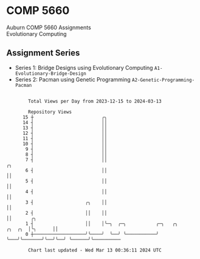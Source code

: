 # COMP 5660
Auburn COMP 5660 Assignments  
Evolutionary Computing

## Assignment Series
- Series 1: Bridge Designs using Evolutionary Computing `A1-Evolutionary-Bridge-Design`
- Series 2: Pacman using Genetic Programming `A2-Genetic-Programming-Pacman`

```

        Total Views per Day from 2023-12-15 to 2024-03-13

        Repository Views
      15 ┼                         ╭╮
      14 ┤                         ││
      13 ┤                         ││
      12 ┤                         ││
      11 ┤                         ││
      10 ┤                         ││
       9 ┤                         ││
       8 ┤                         ││
       7 ┤                         ││                                         ╭╮
       6 ┤                         ││                                         ││
       5 ┤                         ││                                         ││
       4 ┤                         ││                                         ││
       3 ┤                   ╭╮    ││                                         ││
       2 ┤                   ││    ││                                         ││       ╭╮
       1 ┤                   ││    │╰─╮  ╭─╮           ╭─╮   ╭╮       ╭╮  ╭╮  │╰╮      ││
       0 ┼───────────────────╯╰────╯  ╰──╯ ╰───────────╯ ╰───╯╰───────╯╰──╯╰──╯ ╰──────╯╰──────────

        Chart last updated - Wed Mar 13 00:36:11 2024 UTC
        
```
